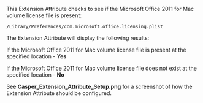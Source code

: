 This Extension Attribute checks to see if the Microsoft Office 2011 for Mac volume license file is present:

`/Library/Preferences/com.microsoft.office.licensing.plist`

The Extension Attribute will display the following results:

If the Microsoft Office 2011 for Mac volume license file is present at the specified location - **Yes**

If the Microsoft Office 2011 for Mac volume license file does not exist at the specified location - **No**


See **Casper_Extension_Attribute_Setup.png** for a screenshot of how the Extension Attribute should be configured.
